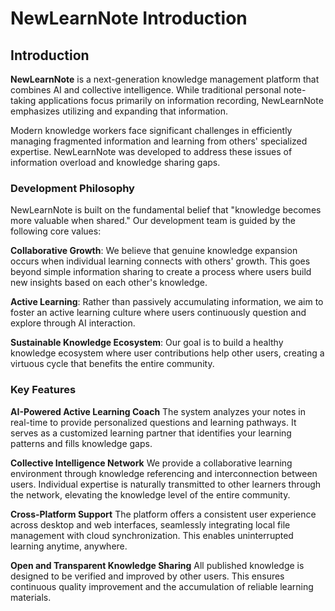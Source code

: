 # NewLearnNote Introduction

## Introduction

**NewLearnNote** is a next-generation knowledge management platform that combines AI and collective intelligence. While traditional personal note-taking applications focus primarily on information recording, NewLearnNote emphasizes utilizing and expanding that information.

Modern knowledge workers face significant challenges in efficiently managing fragmented information and learning from others' specialized expertise. NewLearnNote was developed to address these issues of information overload and knowledge sharing gaps.

### Development Philosophy

NewLearnNote is built on the fundamental belief that "knowledge becomes more valuable when shared." Our development team is guided by the following core values:

**Collaborative Growth**: We believe that genuine knowledge expansion occurs when individual learning connects with others' growth. This goes beyond simple information sharing to create a process where users build new insights based on each other's knowledge.

**Active Learning**: Rather than passively accumulating information, we aim to foster an active learning culture where users continuously question and explore through AI interaction.

**Sustainable Knowledge Ecosystem**: Our goal is to build a healthy knowledge ecosystem where user contributions help other users, creating a virtuous cycle that benefits the entire community.

### Key Features

**AI-Powered Active Learning Coach**
The system analyzes your notes in real-time to provide personalized questions and learning pathways. It serves as a customized learning partner that identifies your learning patterns and fills knowledge gaps.

**Collective Intelligence Network**
We provide a collaborative learning environment through knowledge referencing and interconnection between users. Individual expertise is naturally transmitted to other learners through the network, elevating the knowledge level of the entire community.

**Cross-Platform Support**
The platform offers a consistent user experience across desktop and web interfaces, seamlessly integrating local file management with cloud synchronization. This enables uninterrupted learning anytime, anywhere.

**Open and Transparent Knowledge Sharing**
All published knowledge is designed to be verified and improved by other users. This ensures continuous quality improvement and the accumulation of reliable learning materials.